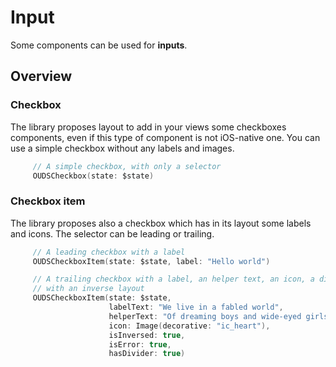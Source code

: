# Input

Some components can be used for **inputs**.

## Overview

### Checkbox

The library proposes layout to add in your views some checkboxes components, even if this type of component is not iOS-native one.
You can use a simple checkbox without any labels and images.

```swift
     // A simple checkbox, with only a selector
     OUDSCheckbox(state: $state)
```

### Checkbox item

The library proposes also a checkbox which has in its layout some labels and icons.
The selector can be leading or trailing.

```swift
     // A leading checkbox with a label
     OUDSCheckboxItem(state: $state, label: "Hello world")

     // A trailing checkbox with a label, an helper text, an icon, a divider and is about an error
     // with an inverse layout
     OUDSCheckboxItem(state: $state,
                      labelText: "We live in a fabled world",
                      helperText: "Of dreaming boys and wide-eyed girls",
                      icon: Image(decorative: "ic_heart"),
                      isInversed: true,
                      isError: true,
                      hasDivider: true)
```

